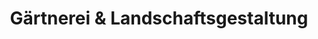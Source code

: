 ---
title: "Gärtnerei & Landschaftsgestaltung"
url: /calau/gaertnerei-und-landschaftsgestaltung/
shop: Garten-Center
---